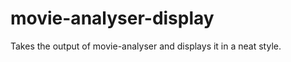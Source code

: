 movie-analyser-display
======================

Takes the output of movie-analyser and displays it in a neat style.